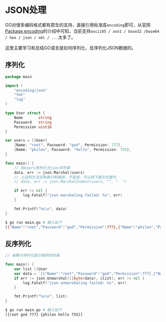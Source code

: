 # JSON处理

GO对很多编码格式都有原生的支持，直接引用标准库`encoding`即可，从官网[Package encoding](https://golang.org/pkg/encoding/)的介绍中可知，当前支持`ascii85 / asn1 / base32 /base64 / hex / json / xml / ...`太多了。

这里主要学习和总结GO语言是如何序列化、反序列化JSON数据的。


## 序列化
```go
package main

import (
	"encoding/json"
	"fmt"
	"log"
)

type User struct {
	Name       string
	Password   string
	Permission uint16
}

var users = []User{
	{Name: "root", Password: "god", Permission: 777},
	{Name: "philon", Password: "hello", Permission: 755},
}

func main() {
	// 将users序列化为json字符串
	data, err := json.Marshal(users)
	// 上边的方法没有换行和缩进，不易读，可以用下面方式替代
	// data, err := json.MarshalIndent(users, "", "  ")

	if err != nil {
		log.Fatalf("json marshaling failed: %s", err)
	}

	fmt.Printf("%s\n", data)
}
```

```sh
$ go run main.go # 输入如下
[{"Name":"root","Password":"god","Permission":777},{"Name":"philon","Password":"hello","Permission":755}]
```

## 反序列化

```go
// 省略与序列化部分相同的内容

func main() {
	var list []User
	var data = `[{"Name":"root","Password":"god","Permission":777},{"Name":"philon","Password":"hello","Permission":755}]`
	if err := json.Unmarshal([]byte(data), &list); err != nil {
		log.Fatalf("json unmarshaling failed: %s", err)
	}

	fmt.Printf("%v\n", list)
}
```

```sh
$ go run main.go # 输入如下
[{root god 777} {philon hello 755}]
```